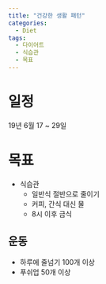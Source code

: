 ```yaml
---
title: "건강한 생활 패턴"
categories:
  - Diet
tags:
  - 다이어트
  - 식습관
  - 목표
---
```


# 일정
19년 6월 17 ~ 29일

# 목표
- 식습관
  - 일반식 절반으로 줄이기
  - 커피, 간식 대신 물
  - 8시 이후 금식

## 운동
  - 하루에 줄넘기 100개 이상
  - 푸쉬업 50개 이상

